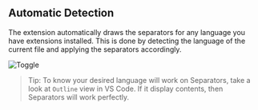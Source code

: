## Automatic Detection

The extension automatically draws the separators for any language you have extensions installed. This is done by detecting the language of the current file and applying the separators accordingly.

![Toggle](../images/vscode-separators-print-readme.png)

> Tip: To know your desired language will work on Separators, take a look at `Outline` view in VS Code. If it display contents, then Separators will work perfectly.